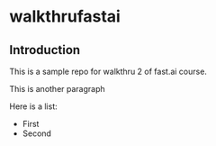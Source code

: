 # walkthrufastai

## Introduction

This is a sample repo for walkthru 2 of fast.ai course.

This is another paragraph

Here is a list:

- First
- Second

